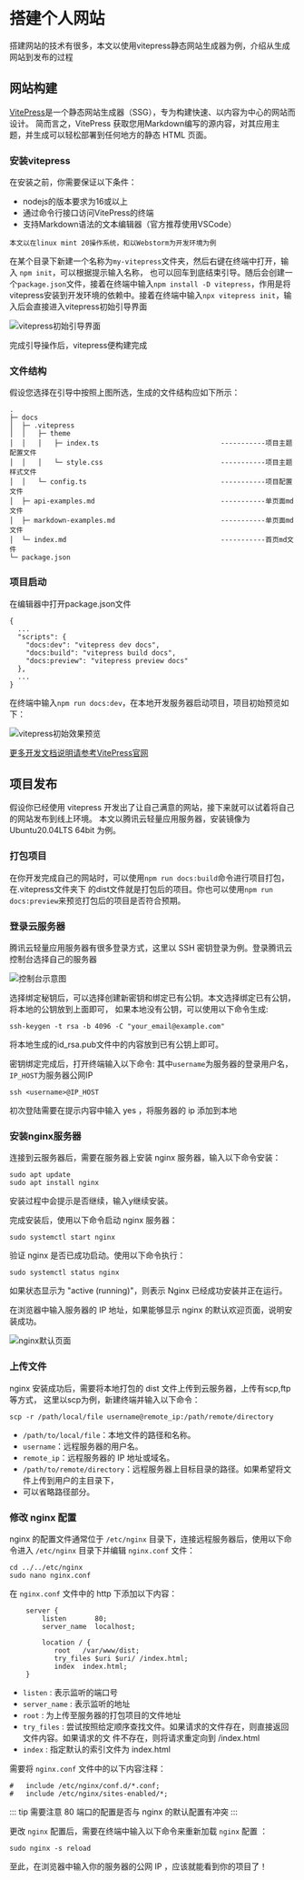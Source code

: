 # 搭建个人网站

搭建网站的技术有很多，本文以使用vitepress静态网站生成器为例，介绍从生成网站到发布的过程

## 网站构建

[VitePress](https://vitepress.dev/)是一个静态网站生成器（SSG），专为构建快速、以内容为中心的网站而设计。
简而言之，VitePress 获取您用Markdown编写的源内容，对其应用主题，并生成可以轻松部署到任何地方的静态 HTML 页面。

### 安装vitepress

在安装之前，你需要保证以下条件：

- nodejs的版本要求为16或以上
- 通过命令行接口访问VitePress的终端
- 支持Markdown语法的文本编辑器（官方推荐使用VSCode）

`本文以在linux mint 20操作系统，和以Webstorm为开发环境为例`

在某个目录下新建一个名称为`my-vitepress`文件夹，然后右键在终端中打开，输入 `npm init`，可以根据提示输入名称，
也可以回车到底结束引导。随后会创建一个`package.json`文件，接着在终端中输入`npm install -D vitepress`，作用是将
vitepress安装到开发环境的依赖中。接着在终端中输入`npx vitepress init`，输入后会直接进入vitepress初始引导界面

![vitepress初始引导界面](./images/vitepress-init.jpg)

完成引导操作后，vitepress便构建完成

### 文件结构

假设您选择在引导中按照上图所选，生成的文件结构应如下所示：

```
.
├─ docs
│  ├─ .vitepress
│  │   ├─ theme
│  │   │   ├─ index.ts                              -----------项目主题配置文件
│  │   │   └─ style.css                             -----------项目主题样式文件
│  │   └─ config.ts                                 -----------项目配置文件
│  ├─ api-examples.md                               -----------单页面md文件
│  ├─ markdown-examples.md                          -----------单页面md文件
│  └─ index.md                                      -----------首页md文件
└─ package.json
```

### 项目启动

在编辑器中打开package.json文件

```
{
  ...
  "scripts": {
    "docs:dev": "vitepress dev docs",
    "docs:build": "vitepress build docs",
    "docs:preview": "vitepress preview docs"
  },
  ...
}
```
在终端中输入`npm run docs:dev`，在本地开发服务器启动项目，项目初始预览如下：

![vitepress初始效果预览](./images/vitepress.png)

[更多开发文档说明请参考VitePress官网](https://vitepress.dev/guide/what-is-vitepress)

## 项目发布

假设你已经使用 vitepress 开发出了让自己满意的网站，接下来就可以试着将自己的网站发布到线上环境。
本文以腾讯云轻量应用服务器，安装镜像为 Ubuntu20.04LTS 64bit 为例。

### 打包项目

在你开发完成自己的网站时，可以使用`npm run docs:build`命令进行项目打包，在.vitepress文件夹下
的dist文件就是打包后的项目。你也可以使用`npm run docs:preview`来预览打包后的项目是否符合预期。

### 登录云服务器

腾讯云轻量应用服务器有很多登录方式，这里以 SSH 密钥登录为例。登录腾讯云控制台选择自己的服务器

![控制台示意图](./images/tencent-console.png)

选择绑定秘钥后，可以选择创建新密钥和绑定已有公钥。本文选择绑定已有公钥，将本地的公钥放到上面即可，
如果本地没有公钥，可以使用以下命令生成:

```shell
ssh-keygen -t rsa -b 4096 -C "your_email@example.com"
```
将本地生成的id_rsa.pub文件中的内容放到已有公钥上即可。

密钥绑定完成后，打开终端输入以下命令: 其中`username`为服务器的登录用户名，`IP_HOST`为服务器公网IP

```shell
ssh <username>@IP_HOST
```
初次登陆需要在提示内容中输入 yes ，将服务器的 ip 添加到本地

### 安装nginx服务器

连接到云服务器后，需要在服务器上安装 nginx 服务器，输入以下命令安装：

```shell
sudo apt update
sudo apt install nginx
```
安装过程中会提示是否继续，输入y继续安装。

完成安装后，使用以下命令启动 nginx 服务器：

```shell
sudo systemctl start nginx
```

验证 nginx 是否已成功启动。使用以下命令执行：

```shell
sudo systemctl status nginx
```
如果状态显示为 "active (running)"，则表示 Nginx 已经成功安装并正在运行。

在浏览器中输入服务器的 IP 地址，如果能够显示 nginx 的默认欢迎页面，说明安装成功。

![nginx默认页面](./images/nginx.png)

### 上传文件

nginx 安装成功后，需要将本地打包的 dist 文件上传到云服务器，上传有scp,ftp等方式，
这里以scp为例，新建终端并输入以下命令：

```shell
scp -r /path/local/file username@remote_ip:/path/remote/directory
```
- `/path/to/local/file`：本地文件的路径和名称。
- `username`：远程服务器的用户名。
- `remote_ip`：远程服务器的 IP 地址或域名。
- `/path/to/remote/directory`：远程服务器上目标目录的路径。如果希望将文件上传到用户的主目录下，
- 可以省略路径部分。

### 修改 nginx 配置

nginx 的配置文件通常位于 `/etc/nginx` 目录下，连接远程服务器后，使用以下命令进入 `/etc/nginx` 
目录下并编辑 `nginx.conf` 文件：

```shell
cd ../../etc/nginx
sudo nano nginx.conf
```
在 `nginx.conf` 文件中的 http 下添加以下内容：

```
    server {
        listen       80;
        server_name  localhost;

        location / {
           root   /var/www/dist;
           try_files $uri $uri/ /index.html;
           index  index.html;
    }
```
- `listen` : 表示监听的端口号
- `server_name` : 表示监听的地址
- `root` : 为上传至服务器的打包项目的文件地址
- `try_files` : 尝试按照给定顺序查找文件。如果请求的文件存在，则直接返回文件内容。如果请求的文
件不存在，则将请求重定向到 /index.html
- `index` : 指定默认的索引文件为 index.html

需要将 `nginx.conf` 文件中的以下内容注释：

```
#	include /etc/nginx/conf.d/*.conf;
#	include /etc/nginx/sites-enabled/*;
```
::: tip
需要注意 80 端口的配置是否与 nginx 的默认配置有冲突
:::

更改 `nginx` 配置后，需要在终端中输入以下命令来重新加载 `nginx` 配置 ：
```shell
sudo nginx -s reload
```
至此，在浏览器中输入你的服务器的公网 IP ，应该就能看到你的项目了！
